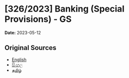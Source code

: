 # [326/2023] Banking (Special Provisions) - GS

**Date:** 2023-05-12

## Original Sources

- [English](https://documents.gov.lk/view/bills/2023/5/326-2023_E.pdf)
- [සිංහල](https://documents.gov.lk/view/bills/2023/5/326-2023_S.pdf)
- [தமிழ்](https://documents.gov.lk/view/bills/2023/5/326-2023_T.pdf)

